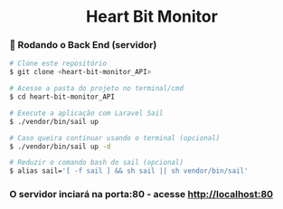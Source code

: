 <h1 align="center">Heart Bit Monitor</h1>

### 🎲 Rodando o Back End (servidor)

```bash
# Clone este repositório
$ git clone <heart-bit-monitor_API>

# Acesse a pasta do projeto no terminal/cmd
$ cd heart-bit-monitor_API

# Execute a aplicação com Laravel Sail
$ ./vendor/bin/sail up

# Caso queira continuar usando o terminal (opcional)
$ ./vendor/bin/sail up -d

# Reduzir o comando bash do sail (opcional)
$ alias sail='[ -f sail ] && sh sail || sh vendor/bin/sail'

```


### O servidor inciará na porta:80 - acesse <http://localhost:80>